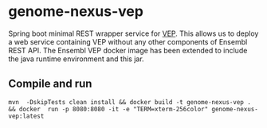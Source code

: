 # genome-nexus-vep
Spring boot minimal REST wrapper service for
[VEP](https://github.com/Ensembl/ensembl-vep). This allows us to deploy a web
service containing VEP without any other components of Ensembl REST API. The
Ensembl VEP docker image has been extended to include the java runtime
environment and this jar.

## Compile and run
```
mvn  -DskipTests clean install && docker build -t genome-nexus-vep . && docker  run -p 8080:8080 -it -e "TERM=xterm-256color" genome-nexus-vep:latest
```